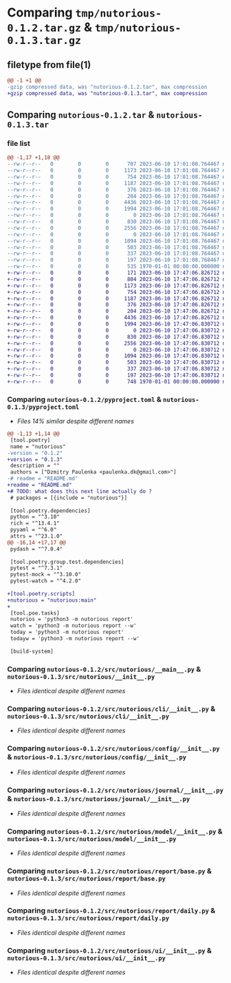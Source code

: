 # Comparing `tmp/nutorious-0.1.2.tar.gz` & `tmp/nutorious-0.1.3.tar.gz`

## filetype from file(1)

```diff
@@ -1 +1 @@
-gzip compressed data, was "nutorious-0.1.2.tar", max compression
+gzip compressed data, was "nutorious-0.1.3.tar", max compression
```

## Comparing `nutorious-0.1.2.tar` & `nutorious-0.1.3.tar`

### file list

```diff
@@ -1,17 +1,18 @@
--rw-r--r--   0        0        0      707 2023-06-10 17:01:08.764467 nutorious-0.1.2/pyproject.toml
--rw-r--r--   0        0        0     1173 2023-06-10 17:01:08.764467 nutorious-0.1.2/src/nutorious/__main__.py
--rw-r--r--   0        0        0      754 2023-06-10 17:01:08.764467 nutorious-0.1.2/src/nutorious/cli/__init__.py
--rw-r--r--   0        0        0     1187 2023-06-10 17:01:08.764467 nutorious-0.1.2/src/nutorious/config/__init__.py
--rw-r--r--   0        0        0      376 2023-06-10 17:01:08.764467 nutorious-0.1.2/src/nutorious/config/default.yml
--rw-r--r--   0        0        0      204 2023-06-10 17:01:08.764467 nutorious-0.1.2/src/nutorious/context/__init__.py
--rw-r--r--   0        0        0     4436 2023-06-10 17:01:08.764467 nutorious-0.1.2/src/nutorious/journal/__init__.py
--rw-r--r--   0        0        0     1994 2023-06-10 17:01:08.764467 nutorious-0.1.2/src/nutorious/model/__init__.py
--rw-r--r--   0        0        0        0 2023-06-10 17:01:08.764467 nutorious-0.1.2/src/nutorious/report/__init__.py
--rw-r--r--   0        0        0      830 2023-06-10 17:01:08.764467 nutorious-0.1.2/src/nutorious/report/base.py
--rw-r--r--   0        0        0     2556 2023-06-10 17:01:08.764467 nutorious-0.1.2/src/nutorious/report/daily.py
--rw-r--r--   0        0        0        0 2023-06-10 17:01:08.764467 nutorious-0.1.2/src/nutorious/report/diff.py
--rw-r--r--   0        0        0     1094 2023-06-10 17:01:08.764467 nutorious-0.1.2/src/nutorious/ui/__init__.py
--rw-r--r--   0        0        0      503 2023-06-10 17:01:08.764467 nutorious-0.1.2/src/nutorious/ui/ui.py
--rw-r--r--   0        0        0      337 2023-06-10 17:01:08.764467 nutorious-0.1.2/src/nutorious/utils/collections.py
--rw-r--r--   0        0        0      197 2023-06-10 17:01:08.768467 nutorious-0.1.2/src/nutorious/utils/commons.py
--rw-r--r--   0        0        0      535 1970-01-01 00:00:00.000000 nutorious-0.1.2/PKG-INFO
+-rw-r--r--   0        0        0      171 2023-06-10 17:47:06.826712 nutorious-0.1.3/README.md
+-rw-r--r--   0        0        0      804 2023-06-10 17:47:06.826712 nutorious-0.1.3/pyproject.toml
+-rw-r--r--   0        0        0     1173 2023-06-10 17:47:06.826712 nutorious-0.1.3/src/nutorious/__init__.py
+-rw-r--r--   0        0        0      754 2023-06-10 17:47:06.826712 nutorious-0.1.3/src/nutorious/cli/__init__.py
+-rw-r--r--   0        0        0     1187 2023-06-10 17:47:06.826712 nutorious-0.1.3/src/nutorious/config/__init__.py
+-rw-r--r--   0        0        0      376 2023-06-10 17:47:06.826712 nutorious-0.1.3/src/nutorious/config/default.yml
+-rw-r--r--   0        0        0      204 2023-06-10 17:47:06.826712 nutorious-0.1.3/src/nutorious/context/__init__.py
+-rw-r--r--   0        0        0     4436 2023-06-10 17:47:06.826712 nutorious-0.1.3/src/nutorious/journal/__init__.py
+-rw-r--r--   0        0        0     1994 2023-06-10 17:47:06.830712 nutorious-0.1.3/src/nutorious/model/__init__.py
+-rw-r--r--   0        0        0        0 2023-06-10 17:47:06.830712 nutorious-0.1.3/src/nutorious/report/__init__.py
+-rw-r--r--   0        0        0      830 2023-06-10 17:47:06.830712 nutorious-0.1.3/src/nutorious/report/base.py
+-rw-r--r--   0        0        0     2556 2023-06-10 17:47:06.830712 nutorious-0.1.3/src/nutorious/report/daily.py
+-rw-r--r--   0        0        0        0 2023-06-10 17:47:06.830712 nutorious-0.1.3/src/nutorious/report/diff.py
+-rw-r--r--   0        0        0     1094 2023-06-10 17:47:06.830712 nutorious-0.1.3/src/nutorious/ui/__init__.py
+-rw-r--r--   0        0        0      503 2023-06-10 17:47:06.830712 nutorious-0.1.3/src/nutorious/ui/ui.py
+-rw-r--r--   0        0        0      337 2023-06-10 17:47:06.830712 nutorious-0.1.3/src/nutorious/utils/collections.py
+-rw-r--r--   0        0        0      197 2023-06-10 17:47:06.830712 nutorious-0.1.3/src/nutorious/utils/commons.py
+-rw-r--r--   0        0        0      748 1970-01-01 00:00:00.000000 nutorious-0.1.3/PKG-INFO
```

### Comparing `nutorious-0.1.2/pyproject.toml` & `nutorious-0.1.3/pyproject.toml`

 * *Files 14% similar despite different names*

```diff
@@ -1,13 +1,14 @@
 [tool.poetry]
 name = "nutorious"
-version = "0.1.2"
+version = "0.1.3"
 description = ""
 authors = ["Dzmitry Paulenka <paulenka.dk@gmail.com>"]
-# readme = "README.md"
+readme = "README.md"
+# TODO: what does this next line actually do ?
 # packages = [{include = "nutorious"}]
 
 [tool.poetry.dependencies]
 python = "^3.10"
 rich = "^13.4.1"
 pyyaml = "^6.0"
 attrs = "^23.1.0"
@@ -16,14 +17,17 @@
 pydash = "^7.0.4"
 
 [tool.poetry.group.test.dependencies]
 pytest = "^7.3.1"
 pytest-mock = "^3.10.0"
 pytest-watch = "^4.2.0"
 
+[tool.poetry.scripts]
+nutorious = "nutorious:main"
+
 [tool.poe.tasks]
 nutorios = 'python3 -m nutorious report'
 watch = 'python3 -m nutorious report --w'
 today = 'python3 -m nutorious report'
 todayw = 'python3 -m nutorious report --w'
 
 [build-system]
```

### Comparing `nutorious-0.1.2/src/nutorious/__main__.py` & `nutorious-0.1.3/src/nutorious/__init__.py`

 * *Files identical despite different names*

### Comparing `nutorious-0.1.2/src/nutorious/cli/__init__.py` & `nutorious-0.1.3/src/nutorious/cli/__init__.py`

 * *Files identical despite different names*

### Comparing `nutorious-0.1.2/src/nutorious/config/__init__.py` & `nutorious-0.1.3/src/nutorious/config/__init__.py`

 * *Files identical despite different names*

### Comparing `nutorious-0.1.2/src/nutorious/journal/__init__.py` & `nutorious-0.1.3/src/nutorious/journal/__init__.py`

 * *Files identical despite different names*

### Comparing `nutorious-0.1.2/src/nutorious/model/__init__.py` & `nutorious-0.1.3/src/nutorious/model/__init__.py`

 * *Files identical despite different names*

### Comparing `nutorious-0.1.2/src/nutorious/report/base.py` & `nutorious-0.1.3/src/nutorious/report/base.py`

 * *Files identical despite different names*

### Comparing `nutorious-0.1.2/src/nutorious/report/daily.py` & `nutorious-0.1.3/src/nutorious/report/daily.py`

 * *Files identical despite different names*

### Comparing `nutorious-0.1.2/src/nutorious/ui/__init__.py` & `nutorious-0.1.3/src/nutorious/ui/__init__.py`

 * *Files identical despite different names*

